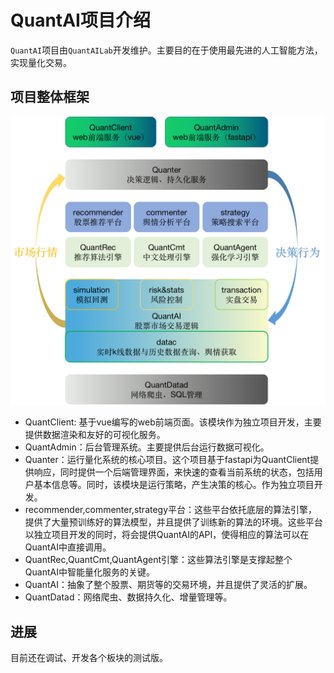 # QuantAI项目介绍

`QuantAI`项目由`QuantAILab`开发维护。主要目的在于使用最先进的人工智能方法，实现量化交易。

## 项目整体框架

![项目整体框架](assert/framework.png)

- QuantClient: 基于vue编写的web前端页面。该模块作为独立项目开发，主要提供数据渲染和友好的可视化服务。
- QuantAdmin：后台管理系统。主要提供后台运行数据可视化。
- Quanter：运行量化系统的核心项目。这个项目基于fastapi为QuantClient提供响应，同时提供一个后端管理界面，来快速的查看当前系统的状态，包括用户基本信息等。同时，该模块是运行策略，产生决策的核心。作为独立项目开发。
- recommender,commenter,strategy平台：这些平台依托底层的算法引擎，提供了大量预训练好的算法模型，并且提供了训练新的算法的环境。这些平台以独立项目开发的同时，将会提供QuantAI的API，使得相应的算法可以在QuantAI中直接调用。
- QuantRec,QuantCmt,QuantAgent引擎：这些算法引擎是支撑起整个QuantAI中智能量化服务的关键。
- QuantAI：抽象了整个股票、期货等的交易环境，并且提供了灵活的扩展。
- QuantDatad：网络爬虫、数据持久化、增量管理等。

## 进展

目前还在调试、开发各个板块的测试版。
